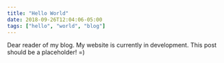 ```yaml
---
title: "Hello World"
date: 2018-09-26T12:04:06-05:00
tags: ["hello", "world", "blog"]
---
```


Dear reader of my blog. My website is currently in development. This post should be a placeholder! =)
